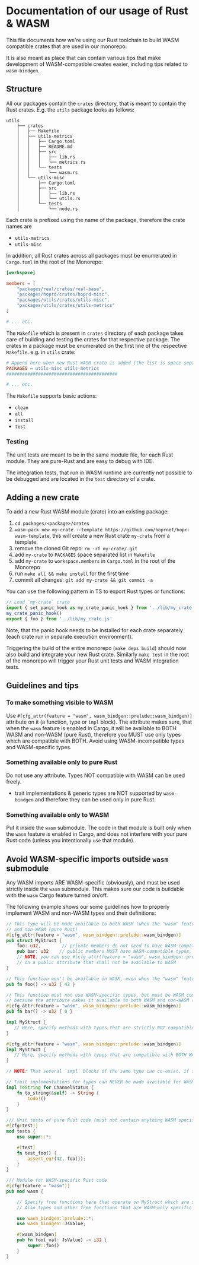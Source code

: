 # Documentation of our usage of Rust & WASM

This file documents how we're using our Rust toolchain to build WASM compatible crates that are used in
our monorepo.

It is also meant as place that can contain various tips that make development of WASM-compatible creates easier,
including tips related to `wasm-bindgen`.

## Structure

All our packages contain the `crates` directory, that is meant to contain the Rust crates.
E.g. the `utils` package looks as follows:

```text
utils
    ├── crates
    │   ├── Makefile
    │   ├── utils-metrics
    │   │   ├── Cargo.toml
    │   │   ├── README.md
    │   │   ├── src
    │   │   │   ├── lib.rs
    │   │   │   └── metrics.rs
    │   │   └── tests
    │   │       └── wasm.rs
    │   └── utils-misc
    │       ├── Cargo.toml
    │       ├── src
    │       │   ├── lib.rs
    │       │   └── utils.rs
    │       └── tests
    │           └── node.rs

```

Each crate is prefixed using the name of the package, therefore the crate names are

- `utils-metrics`
- `utils-misc`

In addition, all Rust crates across all packages must be enumerated in `Cargo.toml` in the root of the Monorepo:

```toml
[workspace]

members = [
    "packages/real/crates/real-base",
    "packages/hoprd/crates/hoprd-misc",
    "packages/utils/crates/utils-misc",
    "packages/utils/crates/utils-metrics"
]

# ... etc.
```

The `Makefile` which is present in `crates` directory of each package takes care of building and testing the
crates for that respective package. The crates in a package must be enumerated on the first line of the respective `Makefile`.
e.g. in `utils` crate:

```makefile
# Append here when new Rust WASM crate is added (the list is space separated)
PACKAGES = utils-misc utils-metrics
##########################################

# ... etc.
```

The `Makefile` supports basic actions:

- `clean`
- `all`
- `install`
- `test`

### Testing

The unit tests are meant to be in the same module file, for each Rust module.
They are pure-Rust and are easy to debug with IDE.

The integration tests, that run in WASM runtime are currently not possible to be debugged
and are located in the `test` directory of a crate.

## Adding a new crate

To add a new Rust WASM module (crate) into an existing package:

1. `cd packages/<package>/crates`
2. `wasm-pack new my-crate --template https://github.com/hoprnet/hopr-wasm-template`, this will create a new Rust crate `my-crate` from a template.
3. remove the cloned Git repo: `rm -rf my-crate/.git`
4. add `my-crate` to `PACKAGES` space separated list in `Makefile`
5. add `my-crate` to `workspace.members` in `Cargo.toml` in the root of the Monorepo
6. run `make all && make install` for the first time
7. commit all changes: `git add my-crate && git commit -a`

You can use the following pattern in TS to export Rust types or functions:

```typescript
// Load `my-crate` crate
import { set_panic_hook as my_crate_panic_hook } from '../lib/my_crate.js'
my_crate_panic_hook()
export { foo } from '../lib/my_crate.js'
```

Note, that the panic hook needs to be installed for each crate separately (each crate run in separate execution environment).

Triggering the build of the entire monorepo (`make deps build`) should now also build
and integrate your new Rust crate. Similarly `make test` in the root of the monorepo
will trigger your Rust unit tests and WASM integration tests.

## Guidelines and tips

### To make something visible to WASM
Use `#[cfg_attr(feature = "wasm", wasm_bindgen::prelude::wasm_bindgen)]` attribute on it (a function, type or `impl` block).
The attribute makes sure, that when the `wasm` feature is enabled in Cargo, it will be available to BOTH WASM and non-WASM (pure Rust),
therefore you MUST use only types which are compatible with BOTH. Avoid using WASM-incompatible types and WASM-specific types.

### Something available only to pure Rust
Do not use any attribute. Types NOT compatible with WASM can be used freely.
- trait implementations & generic types are NOT supported by `wasm-bindgen` and therefore they can be used only in pure Rust.

### Something available only to WASM
Put it inside the `wasm` submodule. The code in that module is built only when the `wasm` feature is enabled in Cargo,
and does not interfere with your pure Rust code (unless you intentionally `use` that module).

## Avoid WASM-specific imports outside `wasm` submodule
Any WASM imports ARE WASM-specific (obviously), and must be used strictly inside the `wasm` submodule. This makes sure
our code is buildable with the `wasm` Cargo feature turned on/off.

The following example shows our some guidelines how to properly implement WASM and non-WASM types and their definitions:

```rust
// This type will be made available to both WASM (when the "wasm" feature is turned on)
// and non-WASM (pure Rust)
#[cfg_attr(feature = "wasm", wasm_bindgen::prelude::wasm_bindgen)]
pub struct MyStruct {
    foo: u32,        // private members do not need to have WASM-compatible types
    pub bar: u32    // public members MUST have WASM-compatible types, if struct used with #[cfg_attr(feature = "wasm"...
    // NOTE: you can use #[cfg_attr(feature = "wasm", wasm_bindgen::prelude::wasm_bindgen(skip))]
    // on a public attribute that shall not be available to WASM
}

// This function won't be available in WASM, even when the "wasm" feature is on
pub fn foo() -> u32 { 42 }

// This function must not use WASM-specific types, but must be WASM compatible,
// because the attribute makes it available to both WASM and non-WASM (pure Rust)
#[cfg_attr(feature = "wasm", wasm_bindgen::prelude::wasm_bindgen)]
pub fn bar() -> u32 { 0 }

impl MyStruct {
   // Here, specify methods with types that are strictly NOT compatible with WASM (pure Rust)
}

#[cfg_attr(feature = "wasm", wasm_bindgen::prelude::wasm_bindgen)]
impl MyStruct {
   // Here, specify methods with types that are compatible with BOTH WASM and non-WASM (pure Rust)
}

// NOTE: That several `impl` blocks of the same type can co-exist, if there are different attributes on them! 

// Trait implementations for types can NEVER be made available for WASM (not currently supported by wasm-bindgen)
impl ToString for ChannelStatus {
    fn to_string(&self) -> String {
        todo!()
    }
}

/// Unit tests of pure Rust code (must not contain anything WASM specific)
#[cfg(test)]
mod tests {
    use super::*;

    #[test]
    fn test_foo() {
        assert_eq!(42, foo());
    }
}

/// Module for WASM-specific Rust code
#[cfg(feature = "wasm")]
pub mod wasm {

    // Specify free functions here that operate on MyStruct which are stricly WASM-only compatible (e.g. use js_sys,...etc.)
    // Also types and other free functions that are WASM-only specific are defined here

    use wasm_bindgen::prelude::*;
    use wasm_bindgen::JsValue;

    #[wasm_bindgen]
    pub fn foo(_val: JsValue) -> i32 {
        super::foo()
    }
}
```


